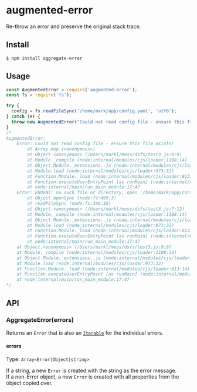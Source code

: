 # augmented-error

Re-throw an error and preserve the original stack trace.

## Install

```
$ npm install aggregate-error
```


## Usage

```js
const AugmentedError = require('augmented-error');
const fs = require('fs');

try {
  config = fs.readFileSync('/home/mark/app/config.yaml', 'utf8');
} catch (e) {
  throw new AugmentedError("Could not read config file - ensure this file exists!", e);
}
/*
AugmentedError:
    Error: Could not read config file - ensure this file exists!
        at Array.map (<anonymous>)
        at Object.<anonymous> (/Users/markl/mess/dsfs/test3.js:9:9)
        at Module._compile (node:internal/modules/cjs/loader:1108:14)
        at Object.Module._extensions..js (node:internal/modules/cjs/loader:1137:10)
        at Module.load (node:internal/modules/cjs/loader:973:32)
        at Function.Module._load (node:internal/modules/cjs/loader:813:14)
        at Function.executeUserEntryPoint [as runMain] (node:internal/modules/run_main:76:12)
        at node:internal/main/run_main_module:17:47
    Error: ENOENT: no such file or directory, open '/home/mark/app/config.yaml'
        at Object.openSync (node:fs:495:3)
        at readFileSync (node:fs:396:35)
        at Object.<anonymous> (/Users/markl/mess/dsfs/test3.js:7:12)
        at Module._compile (node:internal/modules/cjs/loader:1108:14)
        at Object.Module._extensions..js (node:internal/modules/cjs/loader:1137:10)
        at Module.load (node:internal/modules/cjs/loader:973:32)
        at Function.Module._load (node:internal/modules/cjs/loader:813:14)
        at Function.executeUserEntryPoint [as runMain] (node:internal/modules/run_main:76:12)
        at node:internal/main/run_main_module:17:47
    at Object.<anonymous> (/Users/markl/mess/dsfs/test3.js:9:9)
    at Module._compile (node:internal/modules/cjs/loader:1108:14)
    at Object.Module._extensions..js (node:internal/modules/cjs/loader:1137:10)
    at Module.load (node:internal/modules/cjs/loader:973:32)
    at Function.Module._load (node:internal/modules/cjs/loader:813:14)
    at Function.executeUserEntryPoint [as runMain] (node:internal/modules/run_main:76:12)
    at node:internal/main/run_main_module:17:47
*/
```


## API

### AggregateError(errors)

Returns an `Error` that is also an [`Iterable`](https://developer.mozilla.org/en-US/docs/Web/JavaScript/Guide/Iterators_and_Generators#Iterables) for the individual errors.

#### errors

Type: `Array<Error|Object|string>`

If a string, a new `Error` is created with the string as the error message.<br>
If a non-Error object, a new `Error` is created with all properties from the object copied over.

